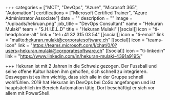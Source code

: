 +++
categories = ["MCT", "DevOps", "Azure", "Microsoft 365", "Automation"]
certifications = ["Microsoft Certified Trainer", "Azure Administrator Associate"]
date = ""
description = ""
image = "/uploads/hekruan.png"
job_title = "DevOps Consultant"
name = "Hekuran Mulaki"
team = "S.H.I.E.L.D"
title = "Hekuran Mulaki"
[[social]]
icon = "ti-headphone-alt"
link = "tel:+41 32 315 03 54"
[[social]]
icon = "ti-email"
link = "mailto:hekuran.mulaki@corporatesoftware.ch"
[[social]]
icon = "teams-icon"
link = "https://teams.microsoft.com/l/chat/0/0?users=hekuran.mulaki@corporatesoftware.ch"
[[social]]
icon = "ti-linkedin"
link = "https://www.linkedin.com/in/hekuran-mulaki-4391a9195/"

+++
Hekuran ist  mit 2 Jahren in die Schweiz gezogen. Der Fussball und seine offene Kultur haben ihm geholfen, sich schnell zu integrieren. Deswegen ist es ihm wichtig, dass sich alle in der Gruppe schnell wohlfühlen. 2019 hat Hekuran im DevOps bei CoSo angefangen und ist hauptsächlich im Bereich Automation tätig. Dort beschäftigt er sich vor allem mit PowerShell.